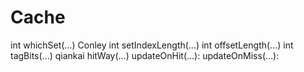 # Cache
int whichSet(...)                Conley
int setIndexLength(...)
int offsetLength(...)
int tagBits(...)                 qiankai
hitWay(...)
updateOnHit(...):
updateOnMiss(...):
